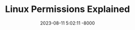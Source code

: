 ---
layout: post
title: 'Linux Permissions Explained'
date: '2023-08-11 5:02:11 -8000'
categories: Linux
---